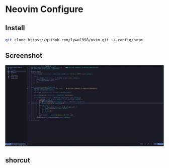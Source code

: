 # Neovim Configure

## Install 
```bash
git clone https://github.com/lywa1998/nvim.git ~/.config/nvim
```

## Screenshot
![Native Inlay Hints](./screenshot/native-inlay-hints.png)

## shorcut

